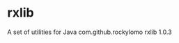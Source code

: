 # rxlib
A set of utilities for Java
        <dependency>
            <groupId>com.github.rockylomo</groupId>
            <artifactId>rxlib</artifactId>
            <version>1.0.3</version>
        </dependency>